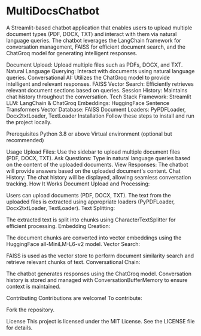 # MultiDocsChatbot
A Streamlit-based chatbot application that enables users to upload multiple document types (PDF, DOCX, TXT) and interact with them via natural language queries. The chatbot leverages the LangChain framework for conversation management, FAISS for efficient document search, and the ChatGroq model for generating intelligent responses.


Document Upload: Upload multiple files such as PDFs, DOCX, and TXT.
Natural Language Querying: Interact with documents using natural language queries.
Conversational AI: Utilizes the ChatGroq model to provide intelligent and relevant responses.
FAISS Vector Search: Efficiently retrieves relevant document sections based on queries.
Session History: Maintains chat history throughout the conversation.
Tech Stack
Framework: Streamlit
LLM: LangChain & ChatGroq
Embeddings: HuggingFace Sentence Transformers
Vector Database: FAISS
Document Loaders: PyPDFLoader, Docx2txtLoader, TextLoader
Installation
Follow these steps to install and run the project locally.

Prerequisites
Python 3.8 or above
Virtual environment (optional but recommended)

Usage
Upload Files: Use the sidebar to upload multiple document files (PDF, DOCX, TXT).
Ask Questions: Type in natural language queries based on the content of the uploaded documents.
View Responses: The chatbot will provide answers based on the uploaded document's content.
Chat History: The chat history will be displayed, allowing seamless conversation tracking.
How It Works
Document Upload and Processing:

Users can upload documents (PDF, DOCX, TXT).
The text from the uploaded files is extracted using appropriate loaders (PyPDFLoader, Docx2txtLoader, TextLoader).
Text Splitting:

The extracted text is split into chunks using CharacterTextSplitter for efficient processing.
Embedding Creation:

The document chunks are converted into vector embeddings using the HuggingFace all-MiniLM-L6-v2 model.
Vector Search:

FAISS is used as the vector store to perform document similarity search and retrieve relevant chunks of text.
Conversational Chain:

The chatbot generates responses using the ChatGroq model. Conversation history is stored and managed with ConversationBufferMemory to ensure context is maintained.


Contributing
Contributions are welcome! To contribute:

Fork the repository.

License
This project is licensed under the MIT License. See the LICENSE file for details.
